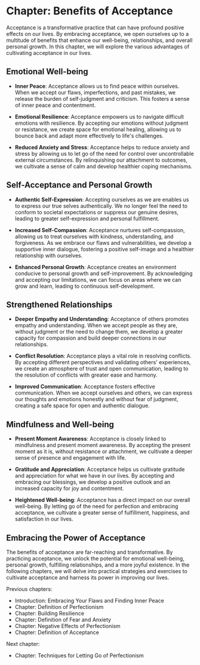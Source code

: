 Chapter: Benefits of Acceptance
===============================

Acceptance is a transformative practice that can have profound positive effects on our lives. By embracing acceptance, we open ourselves up to a multitude of benefits that enhance our well-being, relationships, and overall personal growth. In this chapter, we will explore the various advantages of cultivating acceptance in our lives.

Emotional Well-being
--------------------

* **Inner Peace**: Acceptance allows us to find peace within ourselves. When we accept our flaws, imperfections, and past mistakes, we release the burden of self-judgment and criticism. This fosters a sense of inner peace and contentment.

* **Emotional Resilience**: Acceptance empowers us to navigate difficult emotions with resilience. By accepting our emotions without judgment or resistance, we create space for emotional healing, allowing us to bounce back and adapt more effectively to life's challenges.

* **Reduced Anxiety and Stress**: Acceptance helps to reduce anxiety and stress by allowing us to let go of the need for control over uncontrollable external circumstances. By relinquishing our attachment to outcomes, we cultivate a sense of calm and develop healthier coping mechanisms.

Self-Acceptance and Personal Growth
-----------------------------------

* **Authentic Self-Expression**: Accepting ourselves as we are enables us to express our true selves authentically. We no longer feel the need to conform to societal expectations or suppress our genuine desires, leading to greater self-expression and personal fulfillment.

* **Increased Self-Compassion**: Acceptance nurtures self-compassion, allowing us to treat ourselves with kindness, understanding, and forgiveness. As we embrace our flaws and vulnerabilities, we develop a supportive inner dialogue, fostering a positive self-image and a healthier relationship with ourselves.

* **Enhanced Personal Growth**: Acceptance creates an environment conducive to personal growth and self-improvement. By acknowledging and accepting our limitations, we can focus on areas where we can grow and learn, leading to continuous self-development.

Strengthened Relationships
--------------------------

* **Deeper Empathy and Understanding**: Acceptance of others promotes empathy and understanding. When we accept people as they are, without judgment or the need to change them, we develop a greater capacity for compassion and build deeper connections in our relationships.

* **Conflict Resolution**: Acceptance plays a vital role in resolving conflicts. By accepting different perspectives and validating others' experiences, we create an atmosphere of trust and open communication, leading to the resolution of conflicts with greater ease and harmony.

* **Improved Communication**: Acceptance fosters effective communication. When we accept ourselves and others, we can express our thoughts and emotions honestly and without fear of judgment, creating a safe space for open and authentic dialogue.

Mindfulness and Well-being
--------------------------

* **Present Moment Awareness**: Acceptance is closely linked to mindfulness and present moment awareness. By accepting the present moment as it is, without resistance or attachment, we cultivate a deeper sense of presence and engagement with life.

* **Gratitude and Appreciation**: Acceptance helps us cultivate gratitude and appreciation for what we have in our lives. By accepting and embracing our blessings, we develop a positive outlook and an increased capacity for joy and contentment.

* **Heightened Well-being**: Acceptance has a direct impact on our overall well-being. By letting go of the need for perfection and embracing acceptance, we cultivate a greater sense of fulfillment, happiness, and satisfaction in our lives.

Embracing the Power of Acceptance
---------------------------------

The benefits of acceptance are far-reaching and transformative. By practicing acceptance, we unlock the potential for emotional well-being, personal growth, fulfilling relationships, and a more joyful existence. In the following chapters, we will delve into practical strategies and exercises to cultivate acceptance and harness its power in improving our lives.

Previous chapters:

* Introduction: Embracing Your Flaws and Finding Inner Peace
* Chapter: Definition of Perfectionism
* Chapter: Building Resilience
* Chapter: Definition of Fear and Anxiety
* Chapter: Negative Effects of Perfectionism
* Chapter: Definition of Acceptance

Next chapter:

* Chapter: Techniques for Letting Go of Perfectionism
